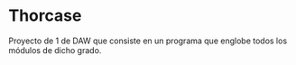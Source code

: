 # Thorcase
Proyecto de 1 de DAW que consiste en un programa que englobe todos los módulos de dicho grado.

